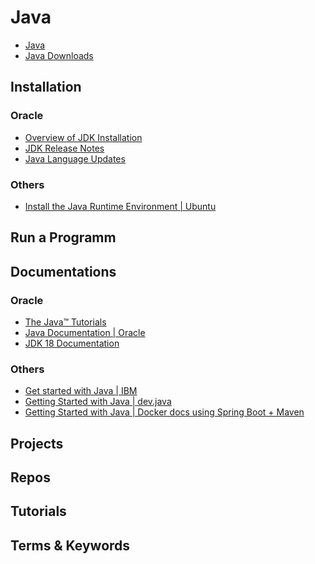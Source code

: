 Java
=====

* [Java](https://www.java.com/en/)
* [Java Downloads](https://www.oracle.com/java/technologies/downloads/)

Installation
------------

### Oracle

* [Overview of JDK Installation](https://docs.oracle.com/en/java/javase/18/install/overview-jdk-installation.html)
* [JDK Release Notes](https://www.oracle.com/java/technologies/javase/jdk-relnotes-index.html)
* [Java Language Updates](https://docs.oracle.com/en/java/javase/18/language/java-language-changes.html#GUID-6459681C-6881-45D8-B0DB-395D1BD6DB9B)

### Others

* [Install the Java Runtime Environment | Ubuntu](https://ubuntu.com/tutorials/install-jre#1-overview)

Run a Programm
--------------


Documentations
--------------

### Oracle

* [The Java™ Tutorials](https://docs.oracle.com/javase/tutorial/getStarted/index.html)
* [Java Documentation | Oracle](https://docs.oracle.com/en/java/)
* [JDK 18 Documentation](https://docs.oracle.com/en/java/javase/18/)

### Others

* [Get started with Java  | IBM](https://developer.ibm.com/learningpaths/java-get-started/)
* [Getting Started with Java  | dev.java](https://dev.java/learn/getting-started-with-java/)
* [Getting Started with Java  | Docker docs using Spring Boot + Maven](https://docs.docker.com/language/java/)

Projects
--------


Repos
--------------


Tutorials
---------


Terms & Keywords
-----------------
